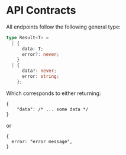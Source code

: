 # API Contracts

All endpoints follow the following general type:

```ts
type Result<T> =
  | {
      data: T;
      error?: never;
    }
  | {
      data?: never;
      error: string;
    };
```

Which corresponds to either returning:

```json5
{
    "data": /* ... some data */
}
```

or

```json5
{
  error: "error message",
}
```
